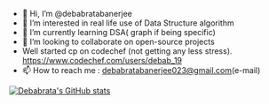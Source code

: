 - 👋 Hi, I’m @debabratabanerjee
- 👀 I’m interested in real life use of Data Structure algorithm 
- 🌱 I’m currently  learning DSA( graph if being specific)
- 💞️ I’m looking to collaborate on open-source projects
- Well started cp on codechef (not getting any less stress). https://www.codechef.com/users/debab_19
- 📫 How to reach me : debabratabanerjee023@gmail.com(e-mail) 



[![Debabrata's GitHub stats](https://github-readme-stats.vercel.app/api?username=debabratabanerjee&count_private=true)](https://github.com/debabratabanerjee/github-readme-stats)

<!---
debabratabanerjee/debabratabanerjee is a ✨ special ✨ repository because its `README.md` (this file) appears on your GitHub profile.
You can click the Preview link to take a look at your changes.
--->
